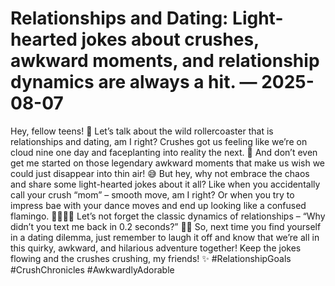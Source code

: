 # Relationships and Dating: Light-hearted jokes about crushes, awkward moments, and relationship dynamics are always a hit. — 2025-08-07

Hey, fellow teens! 🌟 Let’s talk about the wild rollercoaster that is relationships and dating, am I right? Crushes got us feeling like we’re on cloud nine one day and faceplanting into reality the next. 🎢 And don’t even get me started on those legendary awkward moments that make us wish we could just disappear into thin air! 😅 But hey, why not embrace the chaos and share some light-hearted jokes about it all? Like when you accidentally call your crush “mom” – smooth move, am I right? Or when you try to impress bae with your dance moves and end up looking like a confused flamingo. 🕺🏼💃🏼 Let’s not forget the classic dynamics of relationships – “Why didn’t you text me back in 0.2 seconds?” 📱😂 So, next time you find yourself in a dating dilemma, just remember to laugh it off and know that we’re all in this quirky, awkward, and hilarious adventure together! Keep the jokes flowing and the crushes crushing, my friends! ✨ #RelationshipGoals #CrushChronicles #AwkwardlyAdorable